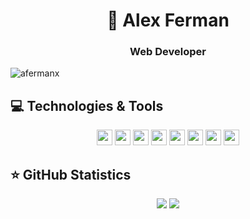 <h1 align="center">👋 Alex Ferman</h1>
<h3 align="center">Web Developer</h3>
<p align="left"> <img src="https://komarev.com/ghpvc/?username=afermanx&label=Profile%20views&color=0e75b6&style=flat" alt="afermanx" /> </p>


## 💻 Technologies & Tools

<p align="center">
  <img src="https://img.shields.io/badge/PHP-%23316192.svg?&style=flat-square&logo=php&logoColor=white" height="25"/>
<img src="https://img.shields.io/badge/-LARAVEL-CB3837?style=flat-square&logo=Laravel&logoColor=white" height="25"/>
  
 <img src="https://img.shields.io/badge/LIVEWIRE-%23563D7C.svg?&style=flat-square&logo=livewire&logoColor=pink" height="25"/>   


<img src="https://img.shields.io/badge/JAVASCRIPT-%23F7DF1E.svg?&style=flat-square&logo=javascript&logoColor=black" height="25"/>
   
<!--  ## ⭐ GitHub Statistics <img src="https://img.shields.io/badge/typescript%20-%23007ACC.svg?&style=for-the-badge&logo=typescript&logoColor=white" height="25"/> -->
<!-- <img src="https://img.shields.io/badge/node.js%20-%2343853D.svg?&style=for-the-badge&logo=node.js&logoColor=white" height="25"/> -->
<!--<img src="https://img.shields.io/badge/express.js%20-%23404d59.svg?&style=for-the-badge" height="25"/>-->

<img src="https://img.shields.io/badge/MYSQL%20-%23563D7C.svg?&style=flat-square&logo=mysql&logoColor=white" height="25"/>

<img src="https://img.shields.io/badge/POSTGRE-blue.svg?&style=flat-square&logo=postgresql&logoColor=white" height="25"/>
  

  
  
<img src="https://img.shields.io/badge/REDIS-red.svg?&style=flat-square&logo=REDIS&logoColor=white" height="25"/>
  
  <img src="https://img.shields.io/badge/DOCKER-blue.svg?&style=flat-square&logo=docker&logoColor=white" height="25"/>
</p>


## ⭐ GitHub Statistics

<p align = "center">
  <img src = "https://github-readme-stats.vercel.app/api?username=afermanx&show_icons=true&theme=tokyonight&line_height=27">
  <img src = "https://github-readme-stats.vercel.app/api/top-langs/?username=afermanx&hide=css,java,html&theme=tokyonight">
</p>

